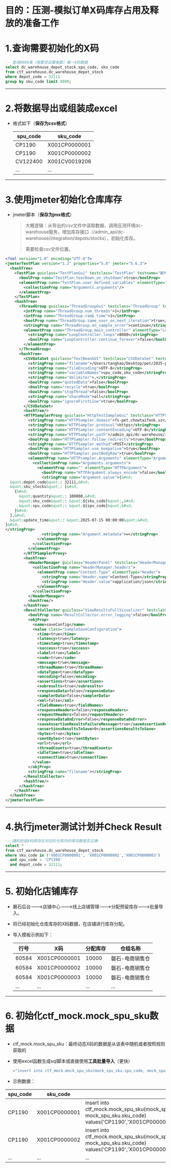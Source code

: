 # 目的：压测-模拟订单X码库存占用及释放的准备工作 

# 1.查询需要初始化的X码

```sql
-- 查询8000条（按要求设置条数）唯一X码数据
select dc_warehouse_depot_stock.spu_code, sku_code
from ctf_warehouse.dc_warehouse_depot_stock
where depot_code = 32111
group by sku_code limit 8000;
```

------

# 2.将数据导出或组装成excel

- 格式如下（**保存为csv格式**）

  | spu_code | sku_code      |
  | -------- | ------------- |
  | CP1190   | X001CP0000001 |
  | CP1190   | X001CP0000002 |
  | CV122400 | X001CV0019206 |
  | ...      | ...           |

  

-----

# 3.使用jmeter初始化仓库库存

- jmeter脚本（**保存为jmx格式**）

  > 大概逻辑：从导出的csv文件中读取数据，调用压测环境dc-warehouse服务，增加库存接口（/admin_api/dc-warehouse/integration/depots/stocks），初始化库存。
  >
  > 需要检查csv文件位置。

```xml
<?xml version="1.0" encoding="UTF-8"?>
<jmeterTestPlan version="1.2" properties="5.0" jmeter="5.6.3">
  <hashTree>
    <TestPlan guiclass="TestPlanGui" testclass="TestPlan" testname="新增仓库库存">
      <boolProp name="TestPlan.tearDown_on_shutdown">true</boolProp>
      <elementProp name="TestPlan.user_defined_variables" elementType="Arguments" guiclass="ArgumentsPanel" testclass="Arguments">
        <collectionProp name="Arguments.arguments"/>
      </elementProp>
    </TestPlan>
    <hashTree>
      <ThreadGroup guiclass="ThreadGroupGui" testclass="ThreadGroup" testname="线程组">
        <intProp name="ThreadGroup.num_threads">1</intProp>
        <intProp name="ThreadGroup.ramp_time">1</intProp>
        <boolProp name="ThreadGroup.same_user_on_next_iteration">true</boolProp>
        <stringProp name="ThreadGroup.on_sample_error">continue</stringProp>
        <elementProp name="ThreadGroup.main_controller" elementType="LoopController" guiclass="LoopControlPanel" testclass="LoopController">
          <stringProp name="LoopController.loops">8000</stringProp>
          <boolProp name="LoopController.continue_forever">false</boolProp>
        </elementProp>
      </ThreadGroup>
      <hashTree>
        <CSVDataSet guiclass="TestBeanGUI" testclass="CSVDataSet" testname="CSV读取sku和spu">
          <stringProp name="filename">/Users/tanghao/Desktop/pet/2025-pet/8000-spu_sku.csv</stringProp>
          <stringProp name="fileEncoding">UTF-8</stringProp>
          <stringProp name="variableNames">spu_code,sku_code</stringProp>
          <stringProp name="delimiter">,</stringProp>
          <boolProp name="quotedData">false</boolProp>
          <boolProp name="recycle">true</boolProp>
          <boolProp name="stopThread">false</boolProp>
          <stringProp name="shareMode">all</stringProp>
          <boolProp name="ignoreFirstLine">true</boolProp>
        </CSVDataSet>
        <hashTree/>
        <HTTPSamplerProxy guiclass="HttpTestSampleGui" testclass="HTTPSamplerProxy" testname="库存更新接口">
          <stringProp name="HTTPSampler.domain">fs-pet.chowtaifook.sz</stringProp>
          <stringProp name="HTTPSampler.protocol">https</stringProp>
          <stringProp name="HTTPSampler.contentEncoding">UTF-8</stringProp>
          <stringProp name="HTTPSampler.path">/admin_api/dc-warehouse/integration/depots/stocks</stringProp>
          <boolProp name="HTTPSampler.follow_redirects">true</boolProp>
          <stringProp name="HTTPSampler.method">POST</stringProp>
          <boolProp name="HTTPSampler.use_keepalive">true</boolProp>
          <boolProp name="HTTPSampler.postBodyRaw">true</boolProp>
          <elementProp name="HTTPsampler.Arguments" elementType="Arguments">
            <collectionProp name="Arguments.arguments">
              <elementProp name="" elementType="HTTPArgument">
                <boolProp name="HTTPArgument.always_encode">false</boolProp>
                <stringProp name="Argument.value">{&#xd;
  &quot;depot_code&quot;: 32111,&#xd;
  &quot;sku_stocks&quot;: [&#xd;
    {&#xd;
      &quot;quantity&quot;: 100000,&#xd;
      &quot;sku_code&quot;: &quot;${sku_code}&quot;,&#xd;
      &quot;spu_code&quot;: &quot;${spu_code}&quot;&#xd;
    }&#xd;
  ],&#xd;
  &quot;update_time&quot;: &quot;2025-07-15 00:00:00&quot;&#xd;
}&#xd;
</stringProp>
                <stringProp name="Argument.metadata">=</stringProp>
              </elementProp>
            </collectionProp>
          </elementProp>
        </HTTPSamplerProxy>
        <hashTree>
          <HeaderManager guiclass="HeaderPanel" testclass="HeaderManager" testname="Header管理器">
            <collectionProp name="HeaderManager.headers">
              <elementProp name="Content-Type" elementType="Header">
                <stringProp name="Header.name">Content-Type</stringProp>
                <stringProp name="Header.value">application/json</stringProp>
              </elementProp>
            </collectionProp>
          </HeaderManager>
          <hashTree/>
        </hashTree>
        <ResultCollector guiclass="ViewResultsFullVisualizer" testclass="ResultCollector" testname="查看结果树">
          <boolProp name="ResultCollector.error_logging">false</boolProp>
          <objProp>
            <name>saveConfig</name>
            <value class="SampleSaveConfiguration">
              <time>true</time>
              <latency>true</latency>
              <timestamp>true</timestamp>
              <success>true</success>
              <label>true</label>
              <code>true</code>
              <message>true</message>
              <threadName>true</threadName>
              <dataType>true</dataType>
              <encoding>false</encoding>
              <assertions>true</assertions>
              <subresults>true</subresults>
              <responseData>false</responseData>
              <samplerData>false</samplerData>
              <xml>false</xml>
              <fieldNames>true</fieldNames>
              <responseHeaders>false</responseHeaders>
              <requestHeaders>false</requestHeaders>
              <responseDataOnError>false</responseDataOnError>
              <saveAssertionResultsFailureMessage>true</saveAssertionResultsFailureMessage>
              <assertionsResultsToSave>0</assertionsResultsToSave>
              <bytes>true</bytes>
              <sentBytes>true</sentBytes>
              <url>true</url>
              <threadCounts>true</threadCounts>
              <idleTime>true</idleTime>
              <connectTime>true</connectTime>
            </value>
          </objProp>
          <stringProp name="filename"></stringProp>
        </ResultCollector>
        <hashTree/>
      </hashTree>
    </hashTree>
  </hashTree>
</jmeterTestPlan>

```

-----

# 4.执行jmeter测试计划并Check Result

```sql
-- 随机检验X码库存在对应的仓库内的库存数是否正确
select *
from ctf_warehouse.dc_warehouse_depot_stock
where sku_code in ('X001CP0000001', 'X001CP0000002','X001CP0000003')
  and spu_code = 'CP1190'
  and depot_code = 32111;
```

---

# 5. 初始化店铺库存

- 磐石后台--->店铺中心--->线上店铺管理--->分配预留库存--->批量导入。

- 将已经初始化仓库库存的X码数据，在店铺进行库存分配。

- 导入模板示例如下：

  | 行号  | X码           | 分配库存 | 仓组名称        |
  | ----- | ------------- | -------- | --------------- |
  | 60584 | X001CP0000001 | 10000    | 磐石-电商销售仓 |
  | 60584 | X001CP0000002 | 10000    | 磐石-电商销售仓 |
  | 60584 | X001CP0000003 | 10000    | 磐石-电商销售仓 |
  | ...   | ...           | ...      | ...             |

------

# 6. 初始化ctf_mock.mock_spu_sku数据

- ctf_mock.mock_spu_sku：最终动态X码的数据是从该表中随机或者按照规则获取的

- 使用excel函数生成sql脚本或直接使用**工具批量导入**（更快）

  ```js
  ="insert into ctf_mock.mock_spu_sku(mock_spu_sku.spu_code, mock_spu_sku.sku_code) values('"&A2&"','"&B2&"');"
  ```

- 示例数据：

| spu_code | sku_code      |                                                              |
| -------- | ------------- | ------------------------------------------------------------ |
| CP1190   | X001CP0000001 | insert into ctf_mock.mock_spu_sku(mock_spu_sku.spu_code, mock_spu_sku.sku_code) values('CP1190','X001CP0000001'); |
| CP1190   | X001CP0000002 | insert into ctf_mock.mock_spu_sku(mock_spu_sku.spu_code, mock_spu_sku.sku_code) values('CP1190','X001CP0000002'); |
| ...      | ...           | ...                                                          |